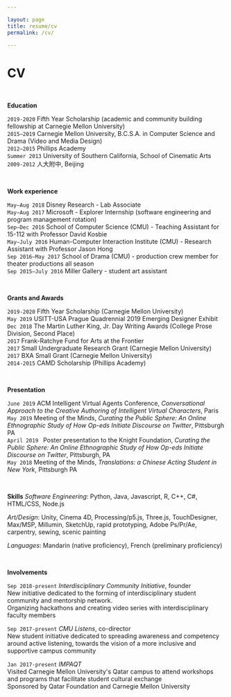 ```yaml
---

layout: page
title: resume/cv
permalink: /cv/

---
```


# CV

<br>

**Education**

`2019-2020` Fifth Year Scholarship (academic and community building fellowship at Carnegie Mellon University)  
`2015–2019` Carnegie Mellon University, B.C.S.A. in Computer Science and Drama (Video and Media Design)  
`2012–2015` Phillips Academy  
`Summer 2013` University of Southern California, School of Cinematic Arts  
`2009-2012` 人大附中, Beijing

<br>

**Work experience**

`May–Aug 2018` Disney Research - Lab Associate  
`May–Aug 2017` Microsoft - Explorer Internship (software engineering and program management rotation)  
`Sep–Dec 2016` School of Computer Science (CMU) - Teaching Assistant for 15-112 with Professor David Kosbie  
`May–July 2016` Human-Computer Interaction Institute (CMU) - Research Assistant with Professor Jason Hong  
`Sep 2016–May 2017` School of Drama (CMU) - production crew member for theater productions all season  
`Sep 2015–July 2016` Miller Gallery - student art assistant  

<br>


**Grants and Awards**

`2019-2020` Fifth Year Scholarship (Carnegie Mellon University)  
`May 2019` USITT-USA Prague Quadrennial 2019 Emerging Designer Exhibit  
`Dec 2018` The Martin Luther King, Jr. Day Writing Awards (College Prose Division, Second Place)  
`2017` Frank-Ratchye Fund for Arts at the Frontier  
`2017` Small Undergraduate Research Grant (Carnegie Mellon University)  
`2017` BXA Small Grant (Carnegie Mellon University)  
`2014-2015` CAMD Scholarship (Phillips Academy)  

<br>


**Presentation**

`June 2019` ACM Intelligent Virtual Agents Conference, *Conversational Approach to the Creative Authoring of Intelligent Virtual Characters*, Paris  
`May 2019` Meeting of the Minds, *Curating the Public Sphere: An Online
Ethnographic Study of How Op-eds Initiate Discourse on Twitter*, Pittsburgh PA  
`April 2019 ` Poster presentation to the Knight Foundation, *Curating the Public Sphere: An Online Ethnographic Study of How Op-eds Initiate Discourse on Twitter*, Pittsburgh, PA  
`May 2018` Meeting of the Minds, *Translations: a Chinese Acting Student in New York*, Pittsburgh PA

<br>


**Skills**
*Software Engineering*: Python, Java, Javascript, R, C++, C#, HTML/CSS, Node.js

*Art/Design*: Unity, Cinema 4D, Processing/p5.js, Three.js, TouchDesigner, Max/MSP, Millumin, SketchUp, rapid prototyping, Adobe Ps/Pr/Ae, carpentry, sewing, scenic painting

*Languages*: Mandarin (native proficiency), French (preliminary proficiency)

<br>


**Involvements**

`Sep 2018-present` *Interdisciplinary Community Initiative*, founder  
New initiative dedicated to the forming of interdisciplinary student community and mentorship network.  
Organizing hackathons and creating video series with interdisciplinary faculty members

`Sep 2017-present` *CMU Listens*, co-director  
New student initiative dedicated to spreading awareness and competency around active listening, towards the vision of a more inclusive and supportive campus community 

`Jan 2017-present` *IMPAQT*  
Visited Carnegie Mellon University's Qatar campus to attend workshops and programs that facilitate student cultural exchange  
Sponsored by Qatar Foundation and Carnegie Mellon University
